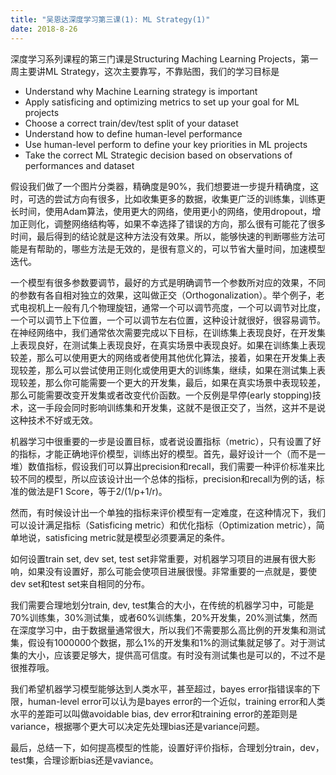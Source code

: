 ```yaml
---
title: "吴恩达深度学习第三课(1): ML Strategy(1)"
date: 2018-8-26
---
```


深度学习系列课程的第三门课是Structuring Maching Learning Projects，第一周主要讲ML Strategy，这次主要靠写，不靠贴图，我们的学习目标是

- Understand why Machine Learning strategy is important
- Apply satisficing and optimizing metrics to set up your goal for ML projects
- Choose a correct train/dev/test split of your dataset
- Understand how to define human-level performance
- Use human-level perform to define your key priorities in ML projects
- Take the correct ML Strategic decision based on observations of performances and dataset

假设我们做了一个图片分类器，精确度是90%，我们想要进一步提升精确度，这时，可选的尝试方向有很多，比如收集更多的数据，收集更广泛的训练集，训练更长时间，使用Adam算法，使用更大的网络，使用更小的网络，使用dropout，增加正则化，调整网络结构等，如果不幸选择了错误的方向，那么很有可能花了很多时间，最后得到的结论就是这种方法没有效果。所以，能够快速的判断哪些方法可能是有帮助的，哪些方法是无效的，是很有意义的，可以节省大量时间，加速模型迭代。

一个模型有很多参数要调节，最好的方式是明确调节一个参数所对应的效果，不同的参数有各自相对独立的效果，这叫做正交（Orthogonalization）。举个例子，老式电视机上一般有几个物理旋钮，通常一个可以调节亮度，一个可以调节对比度，一个可以调节上下位置，一个可以调节左右位置，这种设计就很好，很容易调节。在神经网络中，我们通常依次需要完成以下目标，在训练集上表现良好，在开发集上表现良好，在测试集上表现良好，在真实场景中表现良好。如果在训练集上表现较差，那么可以使用更大的网络或者使用其他优化算法，接着，如果在开发集上表现较差，那么可以尝试使用正则化或使用更大的训练集，继续，如果在测试集上表现较差，那么你可能需要一个更大的开发集，最后，如果在真实场景中表现较差，那么可能需要改变开发集或者改变代价函数。一个反例是早停(early stopping)技术，这一手段会同时影响训练集和开发集，这就不是很正交了，当然，这并不是说这种技术不好或无效。

机器学习中很重要的一步是设置目标，或者说设置指标（metric），只有设置了好的指标，才能正确地评价模型，训练出好的模型。首先，最好设计一个（而不是一堆）数值指标，假设我们可以算出precision和recall，我们需要一种评价标准来比较不同的模型，所以应该设计出一个总体的指标，precision和recall为例的话，标准的做法是F1 Score，等于2/(1/p+1/r)。

然而，有时候设计出一个单独的指标来评价模型有一定难度，在这种情况下，我们可以设计满足指标（Satisficing metric）和优化指标（Optimization metric），简单地说，satisficing metric就是模型必须要满足的条件。

如何设置train set, dev set, test set非常重要，对机器学习项目的进展有很大影响，如果没有设置好，那么可能会使项目进展很慢。非常重要的一点就是，要使dev set和test set来自相同的分布。

我们需要合理地划分train, dev, test集合的大小，在传统的机器学习中，可能是70%训练集，30%测试集，或者60%训练集，20%开发集，20%测试集，然而在深度学习中，由于数据量通常很大，所以我们不需要那么高比例的开发集和测试集，假设有1000000个数据，那么1%的开发集和1%的测试集就足够了。对于测试集的大小，应该要足够大，提供高可信度。有时没有测试集也是可以的，不过不是很推荐哦。

我们希望机器学习模型能够达到人类水平，甚至超过，bayes error指错误率的下限，human-level error可以认为是bayes error的一个近似，training error和人类水平的差距可以叫做avoidable bias, dev error和training error的差距则是variance，根据哪个更大可以决定先处理bias还是variance问题。

最后，总结一下，如何提高模型的性能，设置好评价指标，合理划分train，dev，test集，合理诊断bias还是vaviance。

